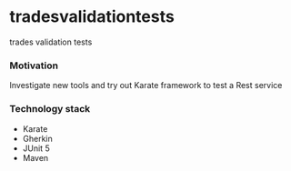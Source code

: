 # tradesvalidationtests
trades validation tests


### Motivation

Investigate new tools and try out Karate framework to test a Rest service


### Technology stack

* Karate
* Gherkin
* JUnit 5
* Maven
